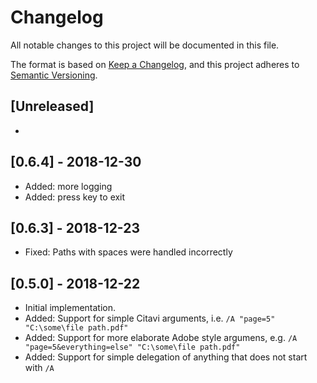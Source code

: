 # Changelog
All notable changes to this project will be documented in this file.

The format is based on [Keep a Changelog](https://keepachangelog.com/en/1.0.0/),
and this project adheres to [Semantic Versioning](https://semver.org/spec/v2.0.0.html).

## [Unreleased]

- 

## [0.6.4] - 2018-12-30

- Added: more logging
- Added: press key to exit

## [0.6.3] - 2018-12-23
- Fixed: Paths with spaces were handled incorrectly

## [0.5.0] - 2018-12-22
- Initial implementation.
- Added: Support for simple Citavi arguments, i.e. `/A "page=5" "C:\some\file path.pdf"`
- Added: Support for more elaborate Adobe style argumens, e.g. `/A "page=5&everything=else" "C:\some\file path.pdf"`
- Added: Support for simple delegation of anything that does not start with `/A`

